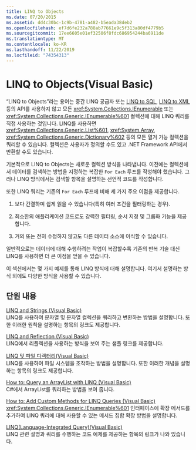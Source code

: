 ```yaml
---
title: LINQ to Objects
ms.date: 07/20/2015
ms.assetid: dd4c30bc-1c9b-4781-a482-b5eada38deb2
ms.openlocfilehash: ef7d6fe232a788ab77661e9c5f313a80df4779b5
ms.sourcegitcommit: 17ee6605e01ef32506f8fdc686954244ba6911de
ms.translationtype: MT
ms.contentlocale: ko-KR
ms.lasthandoff: 11/22/2019
ms.locfileid: "74354313"
---
```

# <a name="linq-to-objects-visual-basic"></a>LINQ to Objects(Visual Basic)
“LINQ to Objects”라는 용어는 중간 LINQ 공급자 또는 [LINQ to SQL](../../../../framework/data/adonet/sql/linq/index.md), [LINQ to XML](../../../../visual-basic/programming-guide/concepts/linq/linq-to-xml.md) 등의 API를 사용하지 않고 모든 <xref:System.Collections.IEnumerable> 또는 <xref:System.Collections.Generic.IEnumerable%601> 컬렉션에 대해 LINQ 쿼리를 직접 사용하는 것입니다. LINQ를 사용하면 <xref:System.Collections.Generic.List%601>, <xref:System.Array>, <xref:System.Collections.Generic.Dictionary%602> 등의 모든 열거 가능 컬렉션을 쿼리할 수 있습니다. 컬렉션은 사용자가 정의할 수도 있고 .NET Framework API에서 반환할 수도 있습니다.  
  
 기본적으로 LINQ to Objects는 새로운 컬렉션 방식을 나타냅니다. 이전에는 컬렉션에서 데이터를 검색하는 방법을 지정하는 복잡한 `For Each` 루프를 작성해야 했습니다. 그러나 LINQ 방식에서는 검색할 항목을 설명하는 선언적 코드를 작성합니다.  
  
 또한 LINQ 쿼리는 기존의 `For Each` 루프에 비해 세 가지 주요 이점을 제공합니다.  
  
1. 보다 간결하며 쉽게 읽을 수 있습니다(특히 여러 조건을 필터링하는 경우).  
  
2. 최소한의 애플리케이션 코드로도 강력한 필터링, 순서 지정 및 그룹화 기능을 제공합니다.  
  
3. 거의 또는 전혀 수정하지 않고도 다른 데이터 소스에 이식할 수 있습니다.  
  
 일반적으로는 데이터에 대해 수행하려는 작업이 복잡할수록 기존의 반복 기술 대신 LINQ를 사용하면 더 큰 이점을 얻을 수 있습니다.  
  
 이 섹션에서는 몇 가지 예제를 통해 LINQ 방식에 대해 설명합니다. 여기서 설명하는 방식 외에도 다양한 방식을 사용할 수 있습니다.  
  
## <a name="in-this-section"></a>단원 내용  
 [LINQ and Strings (Visual Basic)](../../../../visual-basic/programming-guide/concepts/linq/linq-and-strings.md)  
 LINQ를 사용하여 문자열 및 문자열 컬렉션을 쿼리하고 변환하는 방법을 설명합니다. 또한 이러한 원칙을 설명하는 항목의 링크도 제공합니다.  
  
 [LINQ and Reflection (Visual Basic)](../../../../visual-basic/programming-guide/concepts/linq/linq-and-reflection.md)  
 LINQ에서 리플렉션을 사용하는 방식을 보여 주는 샘플 링크를 제공합니다.  
  
 [LINQ 및 파일 디렉터리(Visual Basic)](../../../../visual-basic/programming-guide/concepts/linq/linq-and-file-directories.md)  
 LINQ를 사용하여 파일 시스템을 조작하는 방법을 설명합니다. 또한 이러한 개념을 설명하는 항목의 링크도 제공합니다.  
  
 [How to: Query an ArrayList with LINQ (Visual Basic)](../../../../visual-basic/programming-guide/concepts/linq/how-to-query-an-arraylist-with-linq.md)  
 C#에서 ArrayList를 쿼리하는 방법을 보여 줍니다.  
  
 [How to: Add Custom Methods for LINQ Queries (Visual Basic)](../../../../visual-basic/programming-guide/concepts/linq/how-to-add-custom-methods-for-linq-queries.md)  
 <xref:System.Collections.Generic.IEnumerable%601> 인터페이스에 확장 메서드를 추가하여 LINQ 쿼리에 대해 사용할 수 있는 메서드 집합 확장 방법을 설명합니다.  
  
 [LINQ(Language-Integrated Query)(Visual Basic)](../../../../visual-basic/programming-guide/concepts/linq/index.md)  
 LINQ 관련 설명과 쿼리를 수행하는 코드 예제를 제공하는 항목의 링크가 나와 있습니다.
